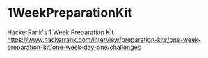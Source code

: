 # 1WeekPreparationKit
HackerRank's 1 Week Preparation Kit
https://www.hackerrank.com/interview/preparation-kits/one-week-preparation-kit/one-week-day-one/challenges
